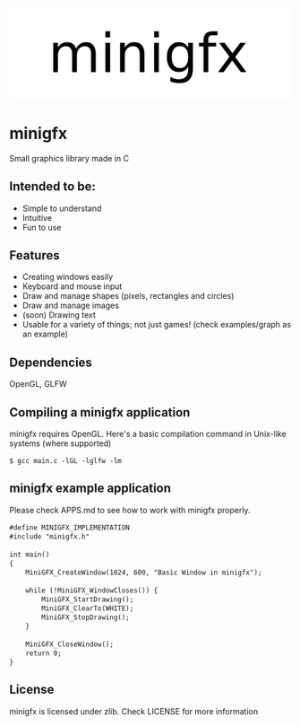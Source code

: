 ![](./resources/header.png)

# minigfx
Small graphics library made in C

## Intended to be:
- Simple to understand
- Intuitive
- Fun to use

## Features
- Creating windows easily
- Keyboard and mouse input
- Draw and manage shapes (pixels, rectangles and circles)
- Draw and manage images
- (soon) Drawing text
- Usable for a variety of things; not just games! (check examples/graph as an example)

## Dependencies
OpenGL, GLFW

## Compiling a minigfx application
minigfx requires OpenGL. Here's a basic compilation command in Unix-like systems (where supported)
```
$ gcc main.c -lGL -lglfw -lm
```

## minigfx example application
Please check APPS.md to see how to work with minigfx properly.
```
#define MINIGFX_IMPLEMENTATION
#include "minigfx.h"

int main()
{
    MiniGFX_CreateWindow(1024, 600, "Basic Window in minigfx");

    while (!MiniGFX_WindowCloses()) {
        MiniGFX_StartDrawing();
        MiniGFX_ClearTo(WHITE);
        MiniGFX_StopDrawing();
    }

    MiniGFX_CloseWindow();
    return 0;
}
```

## License
minigfx is licensed under zlib. Check LICENSE for more information
